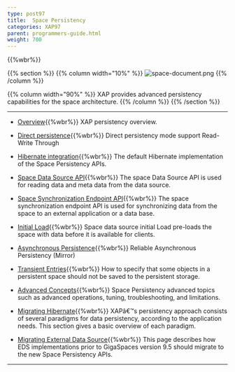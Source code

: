 ```yaml
---
type: post97
title:  Space Persistency
categories: XAP97
parent: programmers-guide.html
weight: 700
---
```


{{%wbr%}}


{{% section %}}
{{% column  width="10%" %}}
![space-document.png](/attachment_files/subject/persistence.png)
{{% /column %}}

{{% column width="90%" %}}
XAP provides advanced persistency capabilities for the space architecture.
{{% /column %}}
{{% /section %}}

<hr/>


- [Overview](./space-persistency.html){{%wbr%}}
XAP persistency overview.

- [Direct persistence](./direct-persistency.html){{%wbr%}}
Direct persistency mode support Read-Write Through

- [Hibernate integration](./hibernate-space-persistency.html){{%wbr%}}
The default Hibernate implementation of the Space Persistency APIs.

- [Space Data Source API](./space-data-source-api.html){{%wbr%}}
The space Data Source API is used for reading data and meta data from the data source.

- [Space Synchronization Endpoint API](./space-synchronization-endpoint-api.html){{%wbr%}}
The space synchronization endpoint API is used for synchronizing data from the space to an external application or a data base.

- [Initial Load](./space-persistency-initial-load.html){{%wbr%}}
Space data source initial Load pre-loads the space with data before it is available for clients.

- [Asynchronous Persistence](./asynchronous-persistency-with-the-mirror.html){{%wbr%}}
Reliable Asynchronous Persistency (Mirror)

- [Transient Entries](./transient-entries.html){{%wbr%}}
How to specify that some objects in a persistent space should not be saved to the persistent storage.

- [Advanced Concepts](./space-persistency-advanced-topics.html){{%wbr%}}
Space Persistency advanced topics such as advanced operations, tuning, troubleshooting, and limitations.

- [Migrating Hibernate](./persistency-migrating-hibernate.html){{%wbr%}}
XAPâ€™s persistency approach consists of several paradigms for data persistency, according to the application needs. This section gives a basic overview of each paradigm.

- [Migrating External Data Source](./migrating-from-external-data-source-api.html){{%wbr%}}
This page describes how EDS implementations prior to GigaSpaces version 9.5 should migrate to the new Space Persistency APIs.

<hr/>


